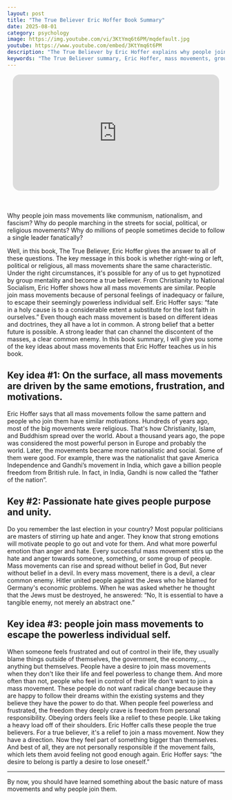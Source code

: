```yaml
---
layout: post
title: "The True Believer Eric Hoffer Book Summary"
date: 2025-08-01
category: psychology
image: https://img.youtube.com/vi/3KtYmq6t6PM/mqdefault.jpg
youtube: https://www.youtube.com/embed/3KtYmq6t6PM
description: "The True Believer by Eric Hoffer explains why people join mass movements and how frustration, identity loss, and hatred fuel group fanaticism."
keywords: "The True Believer summary, Eric Hoffer, mass movements, group psychology, political fanaticism, social identity, true believer mentality, book summary"
---
```


<div style="display: flex; justify-content: center; margin-bottom: 20px;">
  <div style="aspect-ratio: 16 / 9; width: 95%; max-width: 700px; position: relative;">
    <iframe 
      src="https://www.youtube.com/embed/3KtYmq6t6PM"
      title="YouTube video player"
      allowfullscreen
      frameborder="0"
      style="position: absolute; inset: 0; width: 100%; height: 100%; border-radius: 16px;">
    </iframe>
  </div>
</div>

<div style="height: 15px;"></div>
<!-- ..................................................................... -->

Why people join mass movements like communism, nationalism, and fascism?  Why do people marching in the streets for social, political, or religious movements? Why do millions of people sometimes decide to follow a single leader fanatically? 

Well, in this book, The True Believer, Eric Hoffer gives the answer to all of these questions. The key message in this book is whether right-wing or left, political or religious, all mass movements share the same characteristic. Under the right circumstances, it's possible for any of us to get hypnotized by group mentality and become a true believer. From Christianity to National Socialism, Eric Hoffer shows how all mass movements are similar. People join mass movements because of personal feelings of inadequacy or failure, to escape their seemingly powerless individual self. Eric Hoffer says: “fate in a holy cause is to a considerable extent a substitute for the lost faith in ourselves.” Even though each mass movement is based on different ideas and doctrines, they all have a lot in common. A strong belief that a better future is possible. A strong leader that can channel the discontent of the masses, a clear common enemy. In this book summary, I will give you some of the key ideas about mass movements that Eric Hoffer teaches us in his book. 


## Key idea #1: On the surface, all mass movements are driven by the same emotions, frustration, and motivations. 


Eric Hoffer says that all mass movements follow the same pattern and people who join them have similar motivations. Hundreds of years ago, most of the big movements were religious. That's how Christianity, Islam, and Buddhism spread over the world. About a thousand years ago, the pope was considered the most powerful person in Europe and probably the world. Later, the movements became more nationalistic and social. Some of them were good. For example, there was the nationalist that gave America Independence and Gandhi’s movement in India, which gave a billion people freedom from British rule. In fact, in India, Gandhi is now called the “father of the nation”.


## Key #2: Passionate hate gives people purpose and unity. 


Do you remember the last election in your country? Most popular politicians are masters of stirring up hate and anger. They know that strong emotions will motivate people to go out and vote for them. And what more powerful emotion than anger and hate. Every successful mass movement stirs up the hate and anger towards someone, something, or some group of people. Mass movements can rise and spread without belief in God, But never without belief in a devil. In every mass movement, there is a devil, a clear common enemy. Hitler united people against the Jews who he blamed for Germany's economic problems. When he was asked whether he thought that the Jews must be destroyed, he answered: “No, It is essential to have a tangible enemy, not merely an abstract one.” 



## Key idea #3: people join mass movements to escape the powerless individual self. 


When someone feels frustrated and out of control in their life, they usually blame things outside of themselves, the government, the economy,…, anything but themselves. People have a desire to join mass movements when they don't like their life and feel powerless to change them. And more often than not, people who feel in control of their life don't want to join a mass movement. These people do not want radical change because they are happy to follow their dreams within the existing systems and they believe they have the power to do that. When people feel powerless and frustrated, the freedom they deeply crave is freedom from personal responsibility. Obeying orders feels like a relief to these people. Like taking a heavy load off of their shoulders. Eric Hoffer calls these people the true believers. For a true believer, it's a relief to join a mass movement. Now they have a direction. Now they feel part of something bigger than themselves. And best of all, they are not personally responsible if the movement fails, which lets them avoid feeling not good enough again. Eric Hoffer says: “the desire to belong is partly a desire to lose oneself.” 


****

By now, you should have learned something about the basic nature of mass movements and why people join them. 
